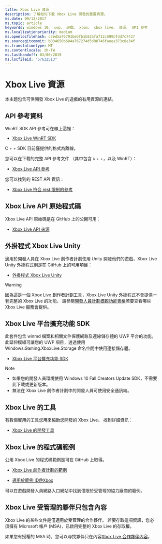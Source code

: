 ```yaml
---
title: Xbox Live 資源
description: 了解如何下載 Xbox Live 開發的重要資源。
ms.date: 09/12/2017
ms.topic: article
keywords: windows 10、 uwp、 遊戲、 xbox、 xbox live、 資源、 API 參考
ms.localizationpriority: medium
ms.openlocfilehash: c3ed5a76791bebfb1b82afaf12c699bfdd7c7437
ms.sourcegitcommit: b034650b684a767274d5d88746faeea373c8e34f
ms.translationtype: MT
ms.contentlocale: zh-TW
ms.lasthandoff: 03/06/2019
ms.locfileid: "57632513"
---
```

# <a name="xbox-live-resources"></a>Xbox Live 資源

本主題包含可供開發 Xbox Live 的遊戲的有用資源的連結。

## <a name="api-reference"></a>API 參考資料

WinRT SDK API 參考可在線上這裡：

* [Xbox Live WinRT SDK](https://docs.microsoft.com/en-us/dotnet/api/?view=xboxlive-dotnet-2017.11.20171204.01)

C + + SDK 目前僅提供的格式為離線。

您可以在下載的完整 API 參考文件 （其中包含 c + +，以及 WinRT）：

* [Xbox Live API 參考](https://aka.ms/xboxliveuwpdocs)

您可以找到的 REST API 資訊：

* [Xbox Live 符合 rest 限制的參考](xbox-live-rest/atoc-xboxlivews-reference.md)


## <a name="xbox-live-api-source-code"></a>Xbox Live API 原始程式碼

Xbox Live API 原始碼是在 GitHub 上的公開可用：

* [Xbox Live API 來源](https://github.com/Microsoft/xbox-live-api)

## <a name="xbox-live-unity-plug-in"></a>外掛程式 Xbox Live Unity

適用於開發人員在 Xbox Live 創作者計劃使用 Unity 開發他們的遊戲，Xbox Live Unity 外掛程式則是在 GitHub 上的可用項目：

* [外掛程式 Xbox Live Unity](https://github.com/Microsoft/xbox-live-unity-plugin)

> [!WARNING]
> 因為這是一個 Xbox Live 創作者計劃工具，Xbox Live Unity 外掛程式不會提供一套完整的 Xbox Live 的功能。 請參閱[開發人員計劃概觀功能表格](developer-program-overview.md#feature-table)若要查看哪些 Xbox Live 服務會提供。

## <a name="xbox-live-platform-extensions-sdk"></a>Xbox Live 平台擴充功能 SDK

此套件包含 winmd 檔案和相關文件保護網路及連線儲存體的 UWP 平台的功能。 此延伸模組可讓您的 UWP 項目，透過使用 Windows.Gaming.XboxLive.Storage 命名空間中使用連接儲存體。

* [Xbox Live 平台擴充功能 SDK](https://aka.ms/xblextsdk)

> [!NOTE]
> - 如果您的開發人員環境使用 Windows 10 Fall Creators Update SDK，不需要此下載或更新版本。
> - 無法在 Xbox Live 創作者計劃中的開發人員可使用安全通訊端。

## <a name="xbox-live-tools"></a>Xbox Live 的工具

有數個實用的工具您用來協助您開發的 Xbox Live。 找到詳細資訊：

* [Xbox Live 的開發工具](tools/tools.md)

## <a name="xbox-live-code-samples"></a>Xbox Live 的程式碼範例

公用 Xbox Live 的程式碼範例是可在 GitHub 上取得。

* [Xbox Live 創作者計劃的範例](https://github.com/Microsoft/xbox-live-samples/tree/master/Samples/CreatorsSDK)

* [適用於範例 ID@Xbox](https://github.com/Microsoft/xbox-live-samples/tree/master/Samples/ID%40XboxSDK)

可以在遊戲開發人員網路入口網站中找到僅限於受管理的協力廠商的範例。

## <a name="xbox-live-managed-partner-only-content"></a>Xbox Live 受管理的夥伴只包含內容

Xbox Live 的某些文件是僅適用於受管理的合作夥伴。 若要存取這項資訊，您必須擁有 Microsoft 帳戶 (MSA)，已啟用完整的 Xbox Live 的存取權。

如果您有授權的 MSA 時，您可以尋找夥伴只在內容[Xbox Live 合作夥伴內容](https://developer.microsoft.com/en-us/games/xbox/docs/xboxlive/xbox-live-partners/partner-content)。
